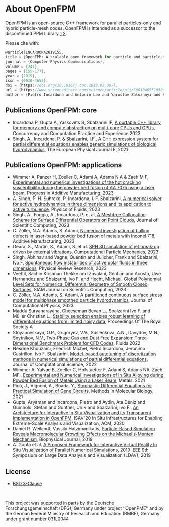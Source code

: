 # About OpenFPM

OpenFPM is an open-source C++ framework for parallel particles-only and hybrid particle-mesh codes. OpenFPM is intended as a successor to the discontinued PPM Library [1](https://www.sciencedirect.com/science/article/pii/S002199910500505X),[2](https://www.sciencedirect.com/science/article/pii/S2210983815002746).

Please cite with:
```c
@article{INCARDONA2019155,
title = {OpenFPM: A scalable open framework for particle and particle-mesh codes on parallel computers},
journal = {Computer Physics Communications},
volume = {241},
pages = {155-177},
year = {2019},
issn = {0010-4655},
doi = {https://doi.org/10.1016/j.cpc.2019.03.007},
url = {https://www.sciencedirect.com/science/article/pii/S0010465519300852},
author = {Pietro Incardona and Antonio Leo and Yaroslav Zaluzhnyi and Rajesh Ramaswamy and Ivo F. Sbalzarini},
```

## Publications OpenFPM: core
- Incardona P, Gupta A, Yaskovets S, Sbalzarini IF, [A portable C++ library for memory and compute abstraction on multi-core CPUs and GPUs](https://onlinelibrary.wiley.com/doi/10.1002/cpe.7870),  Concurrency and Computation Practice and Experience 2023
- Singh, A., Incardona, P. & Sbalzarini, I.F., [A C++ expression system for partial differential equations enables generic simulations of biological hydrodynamics](https://link.springer.com/article/10.1140/epje/s10189-021-00121-x), The European Physical Journal E, 2021


## Publications OpenFPM: applications
- Wimmer A, Panzer H, Zoeller C, Adami A, Adams N A & Zaeh M F, [Experimental and numerical investigations of the hot cracking susceptibility during the powder bed fusion of AA 7075 using a laser beam](https://link.springer.com/article/10.1007/s40964-023-00523-7), Progress in Additive Manufacturing, 2023
- A. Singh, P. H. Suhrcke, P. Incardona, I. F. Sbalzarini, [A numerical solver for active hydrodynamics in three dimensions and its application to active turbulence](https://pubs.aip.org/pof/article/35/10/105155/2919100/A-numerical-solver-for-active-hydrodynamics-in), Physics of Fluids, 2023
- Singh, A., Foggia, A., Incardona, P. et al, [A Meshfree Collocation Scheme for Surface Differential Operators on Point Clouds](https://link.springer.com/article/10.1007/s10915-023-02313-3), Journal of Scientific Computing, 2023
- C. Zöller, N.A. Adams, S. Adami, [Numerical investigation of balling defects in laser-based powder bed fusion of metals with Inconel 718](https://www.sciencedirect.com/science/article/pii/S2214860423002713), Additive Manufacturing, 2023 
- Geara, S., Martin, S., Adami, S. et al. [SPH 3D simulation of jet break-up driven by external vibrations](https://link.springer.com/article/10.1007/s40571-023-00624-8), Cumputational Particle Mechanics, 2023
- Singh, Abhinav and Vagne, Quentin and Julicher, Frank and Sbalzarini, Ivo F, [Spontaneous flow instabilities of active polar fluids in three dimensions](https://journals.aps.org/prresearch/abstract/10.1103/PhysRevResearch.5.L022061), Physical Review Research, 2023
- Veettil, Sachin Krishnan Thekke and Zavalani, Gentian and Acosta, Uwe Hernandez and Sbalzarini, Ivo F. and Hecht, Michael, [Global Polynomial Level Sets for Numerical Differential Geometry of Smooth Closed Surfaces](https://epubs.siam.org/doi/10.1137/22M1536510), SIAM Journal on Scientific Computing, 2023
- C. Zöller, N.A. Adams, S. Adami, [A partitioned continuous surface stress model for multiphase smoothed particle hydrodynamics](https://www.sciencedirect.com/science/article/pii/S0021999122007793), Journal of Computational Physics, 2023
- Maddu Suryanarayana, Cheeseman Bevan L., Sbalzarini Ivo F. and Müller Christian L., [Stability selection enables robust learning of differential equations from limited noisy data](https://royalsocietypublishing.org/doi/10.1098/rspa.2021.0916), Proceedings Of The Royal Society A
- Stoyanovskaya, O.P., Grigoryev, V.V., Suslenkova, A.N., Davydov, M.N., Snytnikov, N.V., [Two-Phase Gas and Dust Free Expansion: Three-Dimensional Benchmark Problem for CFD Codes](https://www.mdpi.com/2311-5521/7/2/51), Fluids 2022
- Nesrine Khouzami, Friedrich Michel, Pietro Incardona, Jeronimo Castrillon, Ivo F. Sbalzarini, [Model-based autotuning of discretization methods in numerical simulations of partial differential equations](https://www.sciencedirect.com/science/article/pii/S1877750321001563), Journal of Computational Science, 2022
- Wimmer A, Yalvac B, Zoeller C, Hofstaetter F, Adami S, Adams NA, Zaeh MF., [Experimental and Numerical Investigations of In Situ Alloying during Powder Bed Fusion of Metals Using a Laser Beam](https://www.mdpi.com/2075-4701/11/11/1842), Metals. 2021
- Picó, J., Vignoni, A., Boada, Y., [Stochastic Differential Equations for Practical Simulation of Gene Circuits](https://link.springer.com/protocol/10.1007/978-1-0716-1032-9_2), Methods in Molecular Biology, 2021
- Gupta, Aryaman and Incardona, Pietro and Aydin, Ata Deniz and Gumhold, Stefan and Gunther, Ulrik and Sbalzarini, Ivo F., [An Architecture for Interactive In Situ Visualization and its Transparent Implementation in OpenFPM](https://dl.acm.org/doi/abs/10.1145/3426462.3426472), ISAV'20 In Situ Infrastructures for Enabling Extreme-Scale Analysis and Visualization, ACM, 2020
- Daniel R. Weilandt, Vassily Hatzimanikatis, [Particle-Based Simulation Reveals Macromolecular Crowding Effects on the Michaelis-Menten Mechanism](https://www.sciencedirect.com/science/article/pii/S0006349519305065), Biophysical Journal, 2019
- A. Gupta et al. [A Proposed Framework for Interactive Virtual Reality In Situ Visualization of Parallel Numerical Simulations](https://ieeexplore.ieee.org/document/8944368), 2019 IEEE 9th Symposium on Large Data Analysis and Visualization (LDAV), 2019

## License

- [BSD 3-Clause](https://github.com/mosaic-group/openfpm/blob/master/LICENSE.md)

<br>

This project was supported in parts by the Deutsche Forschungsgemeinschaft (DFG), Germany under project ‘‘OpenPME’’ and by the German
Federal Ministry of Research and Education (BMBF), Germany under grant number 031L0044
